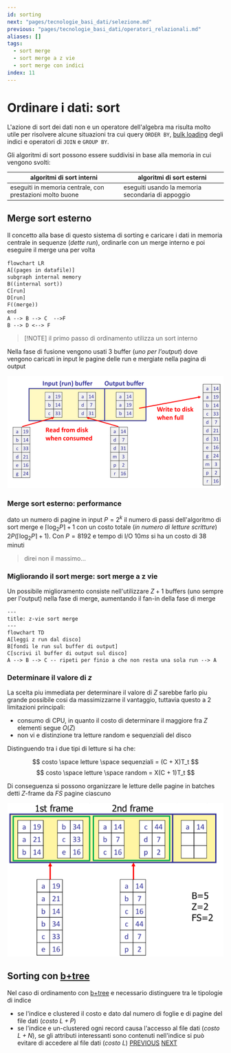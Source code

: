 ```yaml
---
id: sorting
next: "pages/tecnologie_basi_dati/selezione.md"
previous: "pages/tecnologie_basi_dati/operatori_relazionali.md"
aliases: []
tags:
  - sort merge
  - sort merge a z vie
  - sort merge con indici
index: 11
---
```


# Ordinare i dati: sort

L'azione di sort dei dati non e un operatore dell'algebra ma risulta molto utile per risolvere alcune situazioni tra cui query `ORDER BY`, [bulk loading](b+tree.md#bulk%20loading) degli indici e operatori di `JOIN` e `GROUP BY`.

Gli algoritmi di sort possono essere suddivisi in base alla memoria in cui vengono svolti:


| algoritmi di sort interni                                 | algoritmi di sort esterni                         |
| --------------------------------------------------------- | ------------------------------------------------- |
| eseguiti in memoria centrale, con prestazioni molto buone | eseguiti usando la memoria secondaria di appoggio |

## Merge sort esterno

Il concetto alla base di questo sistema di sorting e caricare i dati in memoria centrale in sequenze (*dette run*), ordinarle con un merge interno e poi eseguire il merge una per volta

```mermaid
flowchart LR
A[(pages in datafile)]
subgraph internal memory
B((internal sort))
C[run]
D[run]
F((merge))
end
A --> B --> C  -->F
B --> D <--> F
```

>[!NOTE] il primo passo di ordinamento utilizza un sort interno

Nella fase di fusione vengono usati 3 buffer (*uno per l'output*) dove vengono caricati in input le pagine delle run e mergiate nella pagina di output

![](assets/tecnologie_basi_dati/Pasted%20image%2020250209155934.png)
### Merge sort esterno: performance

dato un numero di pagine in input $P=2^k$ il numero di passi dell'algoritmo di sort merge e $\lceil \log_{2}{P}\rceil +1$ con un costo totale (*in numero di letture scritture*) $2P(\lceil \log_2P\rceil +1)$.
Con $P = 8192$ e tempo di I/O $10ms$ si ha un costo di $38$ minuti
> direi non il massimo...

### Migliorando il sort merge: sort merge a z vie

Un possibile miglioramento consiste nell'utilizzare $Z+1$ buffers (uno sempre per l'output) nella fase di merge, aumentando il fan-in della fase di merge

```mermaid
---
title: z-vie sort merge
---
flowchart TD
A[leggi z run dal disco]
B[fondi le run sul buffer di output]
C[scrivi il buffer di output sul disco]
A --> B --> C -- ripeti per finio a che non resta una sola run --> A
```

### Determinare il valore di $z$

La scelta piu immediata per determinare il valore di $Z$ sarebbe farlo piu grande possibile cosi da massimizzarne il vantaggio, tuttavia questo a 2 limitazioni principali:

- consumo di CPU, in quanto il costo di determinare il maggiore fra $Z$ elementi segue $O(Z)$
- non vi e distinzione tra letture random e sequenziali del disco

Distinguendo tra i due tipi di letture si ha che:

$$
costo \space letture \space sequenziali = (C + X)T_t
$$
$$
costo \space letture \space random = X(C + 1)T_t
$$

Di conseguenza si possono organizzare le letture delle pagine in batches detti $Z$-frame da $FS$ pagine ciascuno

![](assets/tecnologie_basi_dati/Pasted%20image%2020250209163032.png)

## Sorting con [b+tree](tecnologie_basi_dati/b+tree.md)

Nel caso di ordinamento con [b+tree](tecnologie_basi_dati/b+tree.md) e necessario distinguere tra le tipologie di indice

- se l'indice e clustered il costo e dato dal numero di foglie e di pagine del file dati (*costo $L+P$*)
- se l'indice e un-clustered ogni record causa l'accesso al file dati (*costo $L+N$*), se gli attributi interessanti sono contenuti nell'indice si può evitare di accedere al file dati (*costo $L$*)
[PREVIOUS](pages/tecnologie_basi_dati/operatori_relazionali.md)
[NEXT](pages/tecnologie_basi_dati/selezione.md)
